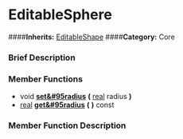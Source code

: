 #  EditableSphere  
####**Inherits:** [EditableShape](class_editableshape)
####**Category:** Core

###  Brief Description  


###  Member Functions 
  * void  **[set&#95radius](#set_radius)**  **(** [real](class_real) radius  **)**
  * [real](class_real)  **[get&#95radius](#get_radius)**  **(** **)** const

###  Member Function Description  
